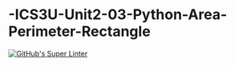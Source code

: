 # -ICS3U-Unit2-03-Python-Area-Perimeter-Rectangle

[![GitHub's Super Linter](https://github.com/matthew-meech/-ICS3U-Unit2-03-Python-Area-Perimeter-Rectangle/workflows/GitHub's%20Super%20Linter/badge.svg)](https://github.com/matthew-meech/-ICS3U-Unit2-03-Python-Area-Perimeter-Rectangle/actions)
